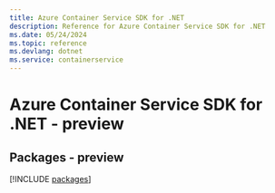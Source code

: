 ```yaml
---
title: Azure Container Service SDK for .NET
description: Reference for Azure Container Service SDK for .NET
ms.date: 05/24/2024
ms.topic: reference
ms.devlang: dotnet
ms.service: containerservice
---
```

# Azure Container Service SDK for .NET - preview
## Packages - preview
[!INCLUDE [packages](container-service-index.md)]